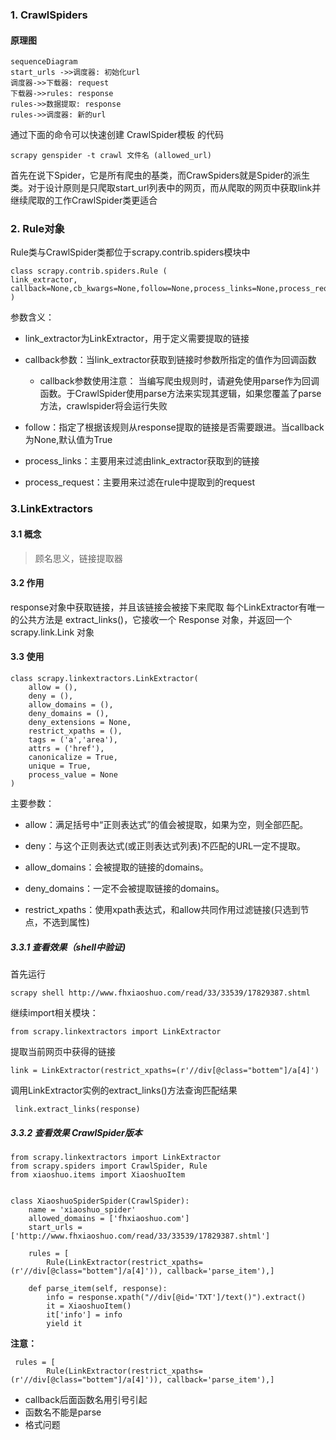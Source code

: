 ### 1. CrawlSpiders
#### 原理图

```
sequenceDiagram
start_urls ->>调度器: 初始化url
调度器->>下载器: request
下载器->>rules: response
rules->>数据提取: response
rules->>调度器: 新的url
```

通过下面的命令可以快速创建 CrawlSpider模板 的代码
```
scrapy genspider -t crawl 文件名 (allowed_url)
```
首先在说下Spider，它是所有爬虫的基类，而CrawSpiders就是Spider的派生类。对于设计原则是只爬取start_url列表中的网页，而从爬取的网页中获取link并继续爬取的工作CrawlSpider类更适合
### 2. Rule对象
Rule类与CrawlSpider类都位于scrapy.contrib.spiders模块中

```
class scrapy.contrib.spiders.Rule (  
link_extractor, callback=None,cb_kwargs=None,follow=None,process_links=None,process_request=None ) 
```
参数含义：
- link_extractor为LinkExtractor，用于定义需要提取的链接
- callback参数：当link_extractor获取到链接时参数所指定的值作为回调函数
    - callback参数使用注意：
    当编写爬虫规则时，请避免使用parse作为回调函数。于CrawlSpider使用parse方法来实现其逻辑，如果您覆盖了parse方法，crawlspider将会运行失败

- follow：指定了根据该规则从response提取的链接是否需要跟进。当callback为None,默认值为True

- process_links：主要用来过滤由link_extractor获取到的链接
- process_request：主要用来过滤在rule中提取到的request

### 3.LinkExtractors
#### 3.1 概念
> 顾名思义，链接提取器
#### 3.2 作用
response对象中获取链接，并且该链接会被接下来爬取
每个LinkExtractor有唯一的公共方法是 extract_links()，它接收一个 Response 对象，并返回一个 scrapy.link.Link 对象
#### 3.3 使用
```
class scrapy.linkextractors.LinkExtractor(
    allow = (),
    deny = (),
    allow_domains = (),
    deny_domains = (),
    deny_extensions = None,
    restrict_xpaths = (),
    tags = ('a','area'),
    attrs = ('href'),
    canonicalize = True,
    unique = True,
    process_value = None
)
```
主要参数：

- allow：满足括号中“正则表达式”的值会被提取，如果为空，则全部匹配。

- deny：与这个正则表达式(或正则表达式列表)不匹配的URL一定不提取。

- allow_domains：会被提取的链接的domains。

- deny_domains：一定不会被提取链接的domains。

- restrict_xpaths：使用xpath表达式，和allow共同作用过滤链接(只选到节点，不选到属性)


##### 3.3.1 查看效果（shell中验证)
首先运行
```
scrapy shell http://www.fhxiaoshuo.com/read/33/33539/17829387.shtml 
```

继续import相关模块：
```
from scrapy.linkextractors import LinkExtractor
```
提取当前网页中获得的链接
```
link = LinkExtractor(restrict_xpaths=(r'//div[@class="bottem"]/a[4]')
```
调用LinkExtractor实例的extract_links()方法查询匹配结果
```
 link.extract_links(response)
```

##### 3.3.2 查看效果 CrawlSpider版本
```
from scrapy.linkextractors import LinkExtractor
from scrapy.spiders import CrawlSpider, Rule
from xiaoshuo.items import XiaoshuoItem


class XiaoshuoSpiderSpider(CrawlSpider):
    name = 'xiaoshuo_spider'
    allowed_domains = ['fhxiaoshuo.com']
    start_urls = ['http://www.fhxiaoshuo.com/read/33/33539/17829387.shtml']

    rules = [
        Rule(LinkExtractor(restrict_xpaths=(r'//div[@class="bottem"]/a[4]')), callback='parse_item'),]

    def parse_item(self, response):
        info = response.xpath("//div[@id='TXT']/text()").extract()
        it = XiaoshuoItem()
        it['info'] = info
        yield it

```
**注意：**
```
 rules = [
        Rule(LinkExtractor(restrict_xpaths=(r'//div[@class="bottem"]/a[4]')), callback='parse_item'),]
```
- callback后面函数名用引号引起
- 函数名不能是parse
- 格式问题